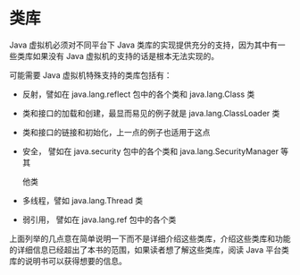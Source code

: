 # 类库

Java 虚拟机必须对不同平台下 Java 类库的实现提供充分的支持，因为其中有一些类库如果没有 Java 虚拟机的支持的话是根本无法实现的。

可能需要 Java 虚拟机特殊支持的类库包括有：

* 反射，譬如在 java.lang.reflect 包中的各个类和 java.lang.Class 类 

* 类和接口的加载和创建，最显而易见的例子就是 java.lang.ClassLoader 类

* 类和接口的链接和初始化，上一点的例子也适用于这点

* 安全， 譬如在 java.security 包中的各个类和 java.lang.SecurityManager 等其

  他类

* 多线程，譬如 java.lang.Thread 类

* 弱引用， 譬如在 java.lang.ref 包中的各个类

上面列举的几点意在简单说明一下而不是详细介绍这些类库，介绍这些类库和功能的详细信息已经超出了本书的范围，如果读者想了解这些类库，阅读 Java 平台类库的说明书可以获得想要的信息。 














































